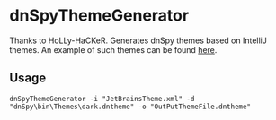 # dnSpyThemeGenerator

Thanks to HoLLy-HaCKeR. 
Generates dnSpy themes based on IntelliJ themes. An example of such themes can
be found [here](https://github.com/mallowigi/material-theme-ui-lite/tree/master/src/main/resources/colors).

## Usage
```
dnSpyThemeGenerator -i "JetBrainsTheme.xml" -d "dnSpy\bin\Themes\dark.dntheme" -o "OutPutThemeFile.dntheme"
```